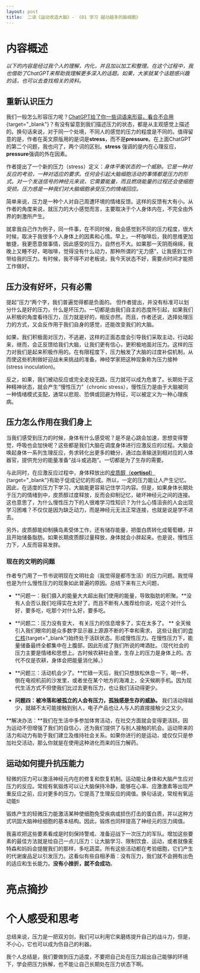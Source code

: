 ```yaml
---
layout: post
title:  二读《运动改造大脑》- 《01 学习 越动越多的脑细胞》
---
```


# 内容概述

*以下的内容是经过我个人的理解，内化，并且加以加工和整理。在这个过程中，我也借助了ChatGPT来帮助我理解更多深入的话题。如果，大家就某个话题感兴趣的话，也可以去查找相关的资料。*



## 重新认识压力

我们一般怎么形容压力呢？[ChatGPT给了你一些词语来形容，看合不合用](https://chatgpt.com/share/66f5fb09-c714-800c-9159-6045b302b1ef){target="_blank"}？有没有留意到我们描述压力的状态，都是从主观感觉上描述的。换句话来说，对于同一个处境，不同人的感觉的压力的程度是不同的。值得留意的是，作者在英文原版用的是词是**stress**，而不是**pressure**。在上面ChatGPT的第二个问题，我也问了，两个词的区别。**stress** 强调的是内在心理反应，**pressure**强调的外在因素。

作者提出了一个新的压力（stress）定义：*身体平衡状态的一个威胁。它是一种对反应的考验，一种对适应的要求。任何会引起大脑细胞活动的事情都是压力的形式。对一个发送信号的神经元来说，它需要能量，而且燃烧能量的过程还会使细胞受损。压力感是一种我们对大脑细胞承受压力的情绪回应。* 

简单来说，压力是一种个人对自己周遭环境的情绪反馈。这样的反馈有大有小。从作者的角度来说，就压力的大小感觉而言，主要取决于个人身体内在，不完全由外界的刺激所产生。

就拿我自己作为例子，同一件事，在不同时候，我会感觉到不同的压力程度，很大时候，取决于我很多个人身体上的因素和心情。早上，一杯咖啡后，我的思维更加敏捷，我更愿意做事情，因此感受的压力，自然也不大。如果那一天阴雨绵绵，我晚上又睡不好，喝咖啡，觉得没有什么动力，那种所谓的“无力感”，让我感到工作带给我的压力。有时候，我不得不对老板说，我今天状态不好，需要点时间才能把工作做好。


## 压力没有好坏，只有必需

提起”压力“两个字，我们普遍觉得都是负面的。 但作者提出，并没有标准可以划分什么是好的压力，什么是坏压力。一切都是由我们自主的态度所引起，如果我们从积极的角度看待压力，压力就是好的，相反亦然。而且，作者还说，选择处理压力的方式，又会反作用于我们自身的感觉，还能改变我们的大脑。

如果，我们积极面对压力，不逃避，这样的正面态度会引导我们采取主动，行动起来，继而，会正反馈给我们大脑，让我们更有信心，更积极地面对压力。这样的压力对我们是起来积极作用的。在有限程度下，压力触发了大脑的过度补偿机制，从而使这些机制做好迎战未来挑战的准备。神经学家把这种现象称为压力接种(stress inoculation)。

反之，如果，我们被动反应或完全走投无路，压力就可以成为危害了。长期处于这种精神状态，就会产生“慢性压力”（chronic stress），慢性压力是由于大脑被同一种情绪模式支配，通常以悲观、恐惧或回避为特征，可以被定义为一种心理疾病。


## 压力怎么作用在我们身上

当我们感受到压力的时候，身体有什么感受呢？是不是心跳会加速，思想变得警觉，呼吸也会加快呢？这些都是我们大脑在调度身体进行应激反应的过程。大脑会唤起身体一系列生理反应，务求转化出更多的糖分，通过血液输送到相对应的人体器官，提供充分的能量准备“战斗或逃跑”。一切都是为了生存的需要。

与此同时，在应激反应过程中，身体释放出的[皮质醇（**cortisol**）](https://chatgpt.com/share/66f6340a-9ff4-800c-a9a8-0af3a037936a){target="_blank"}有助于促成记忆的形成。所以，一定的压力能让人产生记忆。因此，在适度的压力下学习，大脑能更容易记住学习内容。但是，如果身体长期处于压力的情绪到中，皮质醇过度释放，反而会抑制记忆，破坏神经元之间的连接。这也意思了，为什么慢性压力下的人很难学习性知识？为什么心情沮丧的人会出现学习困难？不仅仅是因为缺乏动力，而是神经元无法正常连接，也就是说是学不进去。

另外，皮质醇能抑制胰岛素受体工作，还有储存能量，把蛋白质转化成葡萄糖，并且开始储备脂肪。如果长期皮质醇过量释放，身体就会小胖起来。也是说，慢性压力下，人反而容易发胖。

### 现在的文明的问题

作者专门用了一节书说明现在文明社会（我觉得是都市生活）的压力问题。我觉得也是为什么慢性压力的现象如此普遍的原因。总结下来有三大问题，

- **问题一：我们摄入的能量大大超出我们使用的能量，导致脂肪的积聚。**没有人会否认我们吃得实在太好了，而且不断有人推荐给你说，吃这个对什么好，要多吃，吃那个对什么好，要多吃。

- **问题二：压力没有变大， 有关压力的信息增多了，实在太多了。 ** 全天候引入我们眼帘的是众多数字显示器上源源不断的不幸和需求， 这些让我们的[杏仁核](https://chatgpt.com/share/66f635b8-9b3c-800c-bfb6-982e765c98ef){target="_blank"}始终处于活跃状态。形成慢性压力。在慢性压力下，能量储备最终全都集中在上腹部，因此形成了我们所说的啤酒肚。（现代社会的压力主要是情绪和思想上。古时候农耕社会里，生存上的压力是身体上的。古代不仅是农耕，身体会把能量消化掉。）

- **问题三：活动机会少了。**忙碌一天后，我们只想放松休息一下，喝一杯，倒在电视机前的沙发里，或者坐在某个地方的海滩上，全天候刷手机。因为现代生活方式不但使我们比过去更有压力，也让我们活动得更少。

- **问题四：被冷落和被孤立的人会有压力，孤独感是生存的威胁。** 我们活动得越少，就越不太可能接触到别人，电子产品也让人与人的直接接触少之又少。

 
**解决办法：**我们在生活中多参加体育活动，在社交方面就会变得更活跃。因为运动不但增强了我们的自信心，还为我们提供了与别人接触的机会。运动带来的活力和动力有助于我们建立及维持社会关系。如果你进行的是运动，或仅仅只是参加社交活动，那么你就是在使用这种进化而来的压力解药。

## 运动如何提升抗压能力

轻微的压力可以激活神经元内在的修复和恢复机制。运动能让身体和大脑产生应对压力的反应。常规有氧锻炼可以让大脑保持冷静，能够在心率、应激激素等出现严重反应之前，应对更多的压力。它提高了生理反应的阈值。换句话说，常规有氧运动能ti

锻炼产生的轻微压力能激活某种使细胞免受疾病或损伤打击的蛋白质，并以这种方式巩固大脑神经细胞的基本结构。因此，锻炼也同样提高了神经元的压力阈值。

  

我喜欢把这些要素看成是时刻保持警戒、准备迎战下一次压力的军队。增加这些要素的最佳方法就是给自己一点儿压力：让大脑学习、限制饮食、运动，或者就像麦特森和妈妈会提醒我们的那样，多吃蔬菜。所有这些活动都在考验细胞，它们产生的代谢废品足以引发压力。这看似有些自相矛盾：没有压力，我们就不会拥有出色的适应和生长能力。**没有小挫折，就不会成功**。


# 亮点摘抄

 

# 个人感受和思考

总结来说，压力是一把双刃剑，我们可以利用它来磨练提升自己的战斗力，但是，不小心，它也可以成为伤自己的利器。


我个人总结是，我们要做到压力适度，不要把自己处在压力超出自己能够的环境下，学会把压力拆解，也不能让自己长期处在压力状态下啊。
<!--stackedit_data:
eyJoaXN0b3J5IjpbLTU1NTk1MDQxNywxMjU0NDIyNDE5LC0yMT
IwMjgxNDQxLC0xODcwMDMzNzc0LC00NTE0MjcyMCwxNzg1NzE4
MzYwLC0xNDY3NjAxOTM3LC0yMTEwNDQ5NzA4LC0xMDUxNTY2Mz
MyXX0=
-->